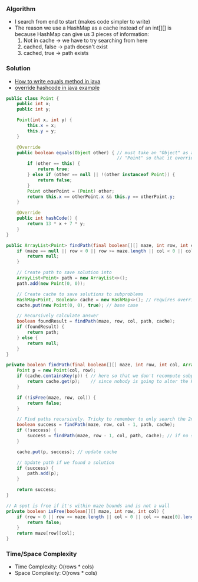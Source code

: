 ### Algorithm

- I search from end to start (makes code simpler to write)
- The reason we use a HashMap as a cache instead of an int[][] is because HashMap can give us 3 pieces of information:
  1. Not in cache  -> we have to try searching from here
  1. cached, false -> path doesn't exist
  1. cached, true  -> path exists

### Solution

- [How to write equals method in java](http://javarevisited.blogspot.com/2011/02/how-to-write-equals-method-in-java.html)
- [override hashcode in java example](http://javarevisited.blogspot.com/2011/10/override-hashcode-in-java-example.html)

```java
public class Point {
    public int x;
    public int y;

    Point(int x, int y) {
        this.x = x;
        this.y = y;
    }

    @Override
    public boolean equals(Object other) { // must take an "Object" as a parameter, not a
                                          // "Point" so that it overrides the .equals method
        if (other == this) {
            return true;
        } else if (other == null || !(other instanceof Point)) {
            return false;
        }
        Point otherPoint = (Point) other;
        return this.x == otherPoint.x && this.y == otherPoint.y;
    }

    @Override
    public int hashCode() {
        return 13 * x + 7 * y;
    }
}
```

```java
public ArrayList<Point> findPath(final boolean[][] maze, int row, int col) {
    if (maze == null || row < 0 || row >= maze.length || col < 0 || col >= maze[0].length) {
        return null;
    }

    // Create path to save solution into
    ArrayList<Point> path = new ArrayList<>();
    path.add(new Point(0, 0));

    // Create cache to save solutions to subproblems
    HashMap<Point, Boolean> cache = new HashMap<>(); // requires overriding .equals() and .hashCode for Point, for HashMap to work properly
    cache.put(new Point(0, 0), true); // base case

    // Recursively calculate answer
    boolean foundResult = findPath(maze, row, col, path, cache);
    if (foundResult) {
        return path;
    } else {
        return null;
    }
}

private boolean findPath(final boolean[][] maze, int row, int col, ArrayList<Point> path, HashMap<Point, Boolean> cache) {
    Point p = new Point(col, row);
    if (cache.containsKey(p)) { // here so that we don't recompute subproblems that we already solved
        return cache.get(p);    // since nobody is going to alter the Point p, no need to do a deep copy before returning cached result
    }

    if (!isFree(maze, row, col)) {
        return false;
    }

    // Find paths recursively. Tricky to remember to only search the 2nd path if necessary
    boolean success = findPath(maze, row, col - 1, path, cache);
    if (!success) {
        success = findPath(maze, row - 1, col, path, cache); // if no success, we try moving vertically
    }

    cache.put(p, success); // update cache

    // Update path if we found a solution
    if (success) {
        path.add(p);
    }

    return success;
}

// A spot is free if it's within maze bounds and is not a wall
private boolean isFree(boolean[][] maze, int row, int col) {
    if (row < 0 || row >= maze.length || col < 0 || col >= maze[0].length) {
        return false;
    }
    return maze[row][col];
}
```

### Time/Space Complexity

- Time Complexity: O(rows * cols)
- Space Complexity: O(rows * cols)
